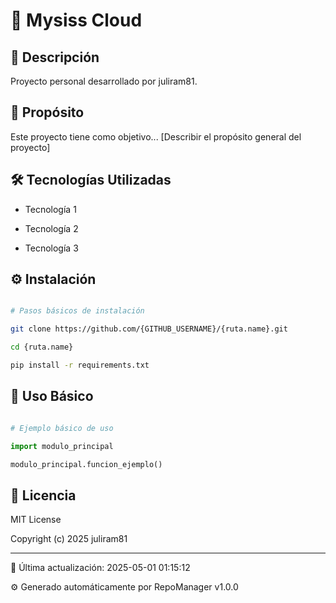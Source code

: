 # 📁 Mysiss Cloud

## 📝 Descripción

Proyecto personal desarrollado por juliram81.


## 🎯 Propósito

Este proyecto tiene como objetivo... [Describir el propósito general del proyecto]


## 🛠 Tecnologías Utilizadas

- Tecnología 1

- Tecnología 2

- Tecnología 3


## ⚙️ Instalación

```bash

# Pasos básicos de instalación

git clone https://github.com/{GITHUB_USERNAME}/{ruta.name}.git

cd {ruta.name}

pip install -r requirements.txt

```


## 🚀 Uso Básico

```python

# Ejemplo básico de uso

import modulo_principal

modulo_principal.funcion_ejemplo()

```


## 📄 Licencia

MIT License


Copyright (c) 2025 juliram81


---

🔄 Última actualización: 2025-05-01 01:15:12

⚙️ Generado automáticamente por RepoManager v1.0.0
